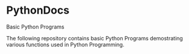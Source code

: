 # PythonDocs
Basic Python Programs

The following repository contains basic Python Programs demostrating various functions used in Python Programming.

